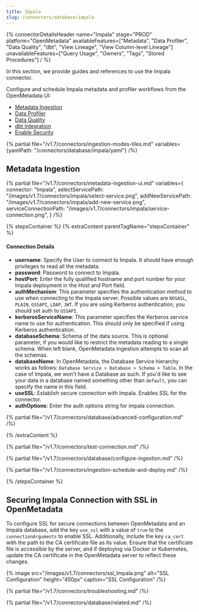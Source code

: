 ```yaml
---
title: Impala
slug: /connectors/database/impala
---
```


{% connectorDetailsHeader
name="Impala"
stage="PROD"
platform="OpenMetadata"
availableFeatures=["Metadata", "Data Profiler", "Data Quality", "dbt", "View Lineage", "View Column-level Lineage"]
unavailableFeatures=["Query Usage", "Owners", "Tags", "Stored Procedures"]
/ %}

In this section, we provide guides and references to use the Impala connector.

Configure and schedule Impala metadata and profiler workflows from the OpenMetadata UI:
- [Metadata Ingestion](#metadata-ingestion)
- [Data Profiler](/how-to-guides/data-quality-observability/profiler/workflow)
- [Data Quality](/how-to-guides/data-quality-observability/quality)
- [dbt Integration](/connectors/ingestion/workflows/dbt)
- [Enable Security](#securing-impala-connection-with-ssl-in-openmetadata)

{% partial file="/v1.7/connectors/ingestion-modes-tiles.md" variables={yamlPath: "/connectors/database/impala/yaml"} /%}

## Metadata Ingestion

{% partial 
  file="/v1.7/connectors/metadata-ingestion-ui.md" 
  variables={
    connector: "Impala", 
    selectServicePath: "/images/v1.7/connectors/impala/select-service.png",
    addNewServicePath: "/images/v1.7/connectors/impala/add-new-service.png",
    serviceConnectionPath: "/images/v1.7/connectors/impala/service-connection.png",
} 
/%}

{% stepsContainer %}
{% extraContent parentTagName="stepsContainer" %}

#### Connection Details

- **username**: Specify the User to connect to Impala. It should have enough privileges to read all the metadata.
- **password**: Password to connect to Impala.
- **hostPort**: Enter the fully qualified hostname and port number for your Impala deployment in the Host and Port field.
- **authMechanism**: This parameter specifies the authentication method to use when connecting to the Impala server. Possible values are `NOSASL`, `PLAIN`, `GSSAPI`, `LDAP`, `JWT`. If you are using Kerberos authentication, you should set auth to `GSSAPI`. 
- **kerberosServiceName**: This parameter specifies the Kerberos service name to use for authentication. This should only be specified if using Kerberos authentication.
- **databaseSchema**: Schema of the data source. This is optional parameter, if you would like to restrict the metadata reading to a single schema. When left blank, OpenMetadata Ingestion attempts to scan all the schemas.
- **databaseName**: In OpenMetadata, the Database Service hierarchy works as follows:
`Database Service > Database > Schema > Table`. In the case of Impala, we won't have a Database as such. If you'd like to see your data in a database named something other than `default`, you can specify the name in this field.
- **useSSL**: Establish secure connection with Impala. Enables SSL for the connector.
- **authOptions**: Enter the auth options string for impala connection.

{% partial file="/v1.7/connectors/database/advanced-configuration.md" /%}

{% /extraContent %}

{% partial file="/v1.7/connectors/test-connection.md" /%}

{% partial file="/v1.7/connectors/database/configure-ingestion.md" /%}

{% partial file="/v1.7/connectors/ingestion-schedule-and-deploy.md" /%}

{% /stepsContainer %}

## Securing Impala Connection with SSL in OpenMetadata

To configure SSL for secure connections between OpenMetadata and an Impala database, add the key `use_ssl` with a value of `true` to the `connectionArguments` to enable SSL. Additionally, include the key `ca_cert` with the path to the CA certificate file as its value. Ensure that the certificate file is accessible by the server, and if deploying via Docker or Kubernetes, update the CA certificate in the OpenMetadata server to reflect these changes.

{% image
  src="/images/v1.7/connectors/ssl_Impala.png"
  alt="SSL Configuration"
  height="450px"
  caption="SSL Configuration" /%}

{% partial file="/v1.7/connectors/troubleshooting.md" /%}

{% partial file="/v1.7/connectors/database/related.md" /%}
